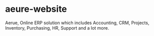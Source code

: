 # aeure-website
Aerue, Online ERP solution which includes Accounting, CRM, Projects, Inventory, Purchasing, HR, Support and a lot more.
